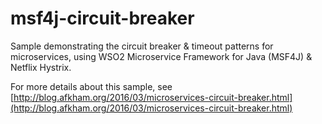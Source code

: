 # msf4j-circuit-breaker
Sample demonstrating the circuit breaker &amp; timeout patterns for microservices, using WSO2 Microservice Framework for Java (MSF4J) &amp; Netflix Hystrix.

For more details about this sample, see [http://blog.afkham.org/2016/03/microservices-circuit-breaker.html](http://blog.afkham.org/2016/03/microservices-circuit-breaker.html)
